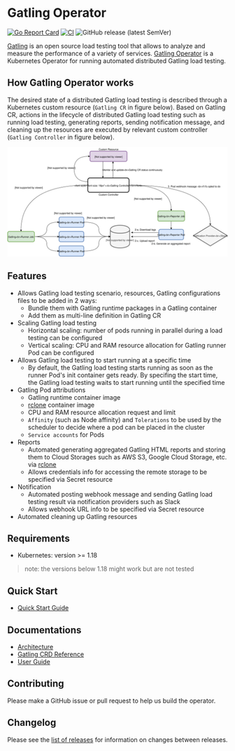 # Gatling Operator

[![Go Report Card](https://goreportcard.com/badge/github.com/st-tech/gatling-operator)](https://goreportcard.com/report/github.com/st-tech/gatling-operator) [![CI](https://github.com/st-tech/gatling-operator/actions/workflows/ci.yml/badge.svg?branch=main&event=push)](https://github.com/st-tech/gatling-operator/actions/workflows/ci.yml) ![GitHub release (latest SemVer)](https://img.shields.io/github/v/release/st-tech/gatling-operator)

[Gatling](https://gatling.io/) is an open source load testing tool that allows to analyze and measure the performance of a variety of services. [Gatling Operator](https://github.com/st-tech/gatling-operator) is a Kubernetes Operator for running automated distributed Gatling load testing.

## How Gatling Operator works

The desired state of a distributed Gatling load testing is described through a Kubernetes custom resource (`Gatling CR` in figure below). Based on Gatling CR, actions in the lifecycle of distributed Gatling load testing such as running load testing, generating reports, sending notification message, and cleaning up the resources are executed by relevant custom controller (`Gatling Controller` in figure below).

![](assets/gatling-operator-arch.svg)

## Features

- Allows Gatling load testing scenario, resources, Gatling configurations files to be added in 2 ways:
  - Bundle them with Gatling runtime packages in a Gatling container
  - Add them as multi-line definition in Gatling CR
- Scaling Gatling load testing
  - Horizontal scaling: number of pods running in parallel during a load testing can be configured
  - Vertical scaling: CPU and RAM resource allocation for Gatling runner Pod can be configured
- Allows Gatling load testing to start running at a specific time
  - By default, the Gatling load testing starts running as soon as the runner Pod's init container gets ready. By specifing the start time, the Gatling load testing waits to start running until the specified time
- Gatling Pod attributions
  - Gatling runtime container image
  - [rclone](https://rclone.org/) container image
  - CPU and RAM resource allocation request and limit
  - `Affinity` (such as Node affinity) and `Tolerations` to be used by the scheduler to decide where a pod can be placed in the cluster
  - `Service accounts` for Pods
- Reports
  - Automated generating aggregated Gatling HTML reports and storing them to Cloud Storages such as AWS S3, Google Cloud Storage, etc. via [rclone](https://rclone.org/)
  - Allows credentials info for accessing the remote storage to be specified via Secret resource
- Notification
  - Automated posting webhook message and sending Gatling load testing result via notification providers such as Slack
  - Allows webhook URL info to be specified via Secret resource
- Automated cleaning up Gatling resources

## Requirements

- Kubernetes: version >= 1.18

> note: the versions below 1.18 might work but are not tested

## Quick Start

- [Quick Start Guide](docs/quickstart-guide.md)
## Documentations

- [Architecture](docs/architecture.md)
- [Gatling CRD Reference](docs/api.md)
- [User Guide](docs/user-guide.md)

## Contributing

Please make a GitHub issue or pull request to help us build the operator.

## Changelog

Please see the [list of releases](https://github.com/st-tech/gatling-operator/releases) for information on changes between releases.
